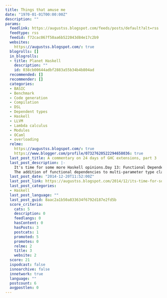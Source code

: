 ```yaml
---
title: Things that amuse me
date: "1970-01-01T00:00:00Z"
description: ""
params:
  feedlink: https://augustss.blogspot.com/feeds/posts/default?alt=rss
  feedtype: rss
  feedid: f72cac067f50aa6b522043d84e17c2b9
  websites:
    https://augustss.blogspot.com/: true
  blogrolls: []
  in_blogrolls:
  - title: Planet Haskell
    description: ""
    id: 038cb00644adbf2883a55b34b4b804ad
  recommended: []
  recommender: []
  categories:
  - BASIC
  - Benchmark
  - Code generation
  - Compilation
  - DSL
  - Dependent types
  - Haskell
  - LLVM
  - Lambda calculus
  - Modules
  - OCaml
  - overloading
  relme:
    https://augustss.blogspot.com/: true
    https://www.blogger.com/profile/07327620522294658036: true
  last_post_title: A commentary on 24 days of GHC extensions, part 3
  last_post_description: |-
    It's time for some more Haskell opinions.Day 13: Functional DependenciesSee day 12.
    The addition of functional dependencies to multi-parameter type classes all of a sudden opened up the possibility
  last_post_date: "2014-12-20T11:52:00Z"
  last_post_link: https://augustss.blogspot.com/2014/12/its-time-for-some-more-haskell-opinions.html
  last_post_categories:
  - Haskell
  last_post_language: ""
  last_post_guid: 8aac2a1b50a833634f6792d187e2fd5b
  score_criteria:
    cats: 5
    description: 0
    feedlangs: 0
    hasContent: 0
    hasPosts: 3
    postcats: 1
    promoted: 5
    promotes: 0
    relme: 2
    title: 3
    website: 2
  score: 21
  ispodcast: false
  isnoarchive: false
  innetwork: true
  language: ""
  postcount: 6
  avgpostlen: 0
---
```


